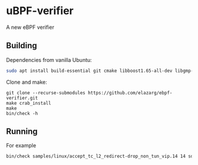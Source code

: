 # uBPF-verifier

A new eBPF verifier

## Building

Dependencies from vanilla Ubuntu:
```bash
sudo apt install build-essential git cmake libboost1.65-all-dev libgmp-dev libmpfr-dev
```

Clone and make:
```
git clone --recurse-submodules https://github.com/elazarg/ebpf-verifier.git
make crab_install
make
bin/check -h
```

## Running

For example

```bash
bin/check samples/linux/accept_tc_l2_redirect-drop_non_tun_vip.14 14 sdbm-arr
```
